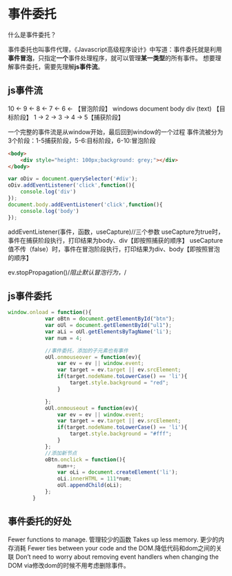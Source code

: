 
# 事件委托

什么是事件委托？

事件委托也叫事件代理，《Javascript高级程序设计》中写道：事件委托就是利用**事件冒泡**，只指定**一个**事件处理程序，就可以管理**某一类型**的所有事件。
想要理解事件委托，需要先理解**js事件流**。

## js事件流

10    <-    9  <-    8  <-  7  <-  6  <- 【冒泡阶段】
windows  document body  div  (text) 【目标阶段】
  1  ->     2 ->   3 ->  4  ->  5【捕获阶段】

一个完整的事件流是从window开始，最后回到window的一个过程
事件流被分为3个阶段：1-5捕获阶段，5-6:目标阶段，6-10:冒泡阶段

```html
<body>
    <div style="height: 100px;background: grey;"></div>
</body>
```

```js
var oDiv = document.querySelector('#div');
oDiv.addEventListener('click',function(){
    console.log('div')
});
document.body.addEventListener('click',function(){
    console.log('body')
});
```

addEventListener(事件，函数，useCapture)//三个参数
useCapture为true时，事件在捕获阶段执行，打印结果为body、div【即按照捕获的顺序】
useCapture值不传（false）时，事件在冒泡阶段执行，打印结果为div、body【即按照冒泡的顺序】

ev.stopPropagation()/*阻止默认冒泡行为，*/

## js事件委托

```js
window.onload = function(){
            var oBtn = document.getElementById("btn");
            var oUl = document.getElementById("ul1");
            var aLi = oUl.getElementsByTagName('li');
            var num = 4;

            //事件委托，添加的子元素也有事件
            oUl.onmouseover = function(ev){
                var ev = ev || window.event;
                var target = ev.target || ev.srcElement;
                if(target.nodeName.toLowerCase() == 'li'){
                    target.style.background = "red";
                }

            };
            oUl.onmouseout = function(ev){
                var ev = ev || window.event;
                var target = ev.target || ev.srcElement;
                if(target.nodeName.toLowerCase() == 'li'){
                    target.style.background = "#fff";
                }
            };
            //添加新节点
            oBtn.onclick = function(){
                num++;
                var oLi = document.createElement('li');
                oLi.innerHTML = 111*num;
                oUl.appendChild(oLi);
            };
        }
```

## 事件委托的好处

Fewer functions to manage. 管理较少的函数
Takes up less memory. 更少的内存消耗
Fewer ties between your code and the DOM.降低代码和dom之间的关联
Don’t need to worry about removing event handlers when changing the DOM via修改dom的时候不用考虑删除事件。
